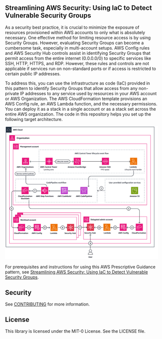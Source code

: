 ## Streamlining AWS Security: Using IaC to Detect Vulnerable Security Groups

As a security best practice, it is crucial to minimize the exposure of resources provisioned within AWS accounts to only what is absolutely necessary. One effective method for limiting resource access is by using Security Groups. However, evaluating Security Groups can become a cumbersome task, especially in multi-account setups. AWS Config rules and AWS Security Hub controls assist in identifying Security Groups that permit access from the entire internet (0.0.0.0/0) to specific services like SSH, HTTP, HTTPS, and RDP. However, these rules and controls are not applicable if services run on non-standard ports or if access is restricted to certain public IP addresses.

To address this, you can use the infrastructure as code (IaC) provided in this pattern to identify Security Groups that allow access from any non-private IP addresses to any service used by resources in your AWS account or AWS Organization. The AWS CloudFormation template provisions an AWS Config rule, an AWS Lambda function, and the necessary permissions. You can deploy it as a stack in a single account or as a stack set across the entire AWS organization.
The code in this repository helps you set up the following target architecture.

![Target Architecture](./target-architecture.png)

For prerequisites and instructions for using this AWS Prescriptive Guidance pattern, see [Streamlining AWS Security: Using IaC to Detect Vulnerable Security Groups](https://apg-library.amazonaws.com/content-viewer/author/caa8013b-3578-434b-b2c0-5ca7faf45d2d).

## Security

See [CONTRIBUTING](CONTRIBUTING.md#security-issue-notifications) for more information.

## License

This library is licensed under the MIT-0 License. See the LICENSE file.
